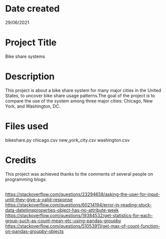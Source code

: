 # Date created
29/06/2021

# Project Title
Bike share systems

# Description
This project is about a bike share system for many major cities in the United States, to uncover bike share usage patterns.The goal of the project is to compare the use of the system among three major cities: Chicago, New York, and Washington, DC.

# Files used
bikeshare.py
chicago.csv
new_york_city.csv
washington.csv

# Credits
This project was achieved thanks to the comments of several people on programming blogs:

<Br> https://stackoverflow.com/questions/23294658/asking-the-user-for-input-until-they-give-a-valid-response
<Br> https://stackoverflow.com/questions/60214194/error-in-reading-stock-data-datetimeproperties-object-has-no-attribute-week
<Br> https://stackoverflow.com/questions/19384532/get-statistics-for-each-group-such-as-count-mean-etc-using-pandas-groupby
<Br> https://stackoverflow.com/questions/51053911/get-max-of-count-function-on-pandas-groupby-objects
